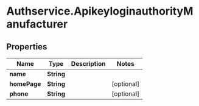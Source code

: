 # Authservice.ApikeyloginauthorityManufacturer

## Properties
Name | Type | Description | Notes
------------ | ------------- | ------------- | -------------
**name** | **String** |  | 
**homePage** | **String** |  | [optional] 
**phone** | **String** |  | [optional] 


